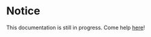 # Notice

This documentation is still in progress. Come help [here](https://github.com/tomeshnet/toronto-community-network-docs)!
